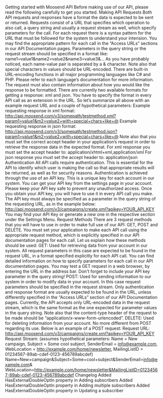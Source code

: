 Getting started with Moosend API
Before making use of our API, please read the following carefully to get you started.
Making API Requests
Both API requests and responses have a format the data is expected to be sent or returned.
Requests consist of a URL that specifies which operation to also call, a query string and usually a request stream as well, which specify parameters for the call. For each request there is a syntax pattern for the URL that must be followed for the system to understand your intension. You may find the appropriate pattern for each call in the “Access URLs” sections in our API Documentation pages.
Parameters in the query string or the request stream should be specified in a format like:
name1=value1&name2=value2&name3=value3&...
As you have probably noticed, each name-value pair is separated by a & character. Note also that special characters in values should be URL-encoded. There are built-in URL-encoding functions in all major programming languages like C# and PHP. Please refer to each language’s documentation for more information.
The request must also contain information about how you would like the response to be formatted. There are currently two available formats for getting a response: xml and json. You have to specify the format in every API call as an extension in the URL.
So let’s summarize all above with an example request URL and a couple of hypothetical parameters:
Example requesting response in xml format:
http://api.moosend.com/v3/somepath/testmethod.xml?param1=value1&m2=value2+with+special+chars+like+@
Example requesting response in json format:
http://api.moosend.com/v3/somepath/testmethod.json?param1=value1&m2=value2+with+special+chars+like+@
Note also that you must set the correct accept header in your application’s request in order to retrieve the response data in the expected format.
For xml response you must set the accept header to: application/xhtml+xml,application/xml
For json response you must set the accept header to: application/json
Authentication
All API calls require authentication. This is essential for the API to identify which user is making the call so that appropriate results will be returned, as well as for security reasons.
Authentication is achieved through the use of an API key. This is a unique key for each account in our system. You can get your API key from the settings page in your account. Please keep your API key safe to prevent any unauthorized access. Once you obtain your API key, you will have to use it in every API call you make. The API key must always be specified as a parameter in the query string of the requesting URL, as in the example below:
http://api.moosend.com/v3/campaigns/create.xml?apikey=YOUR_API_KEY
You may find your API Key or generate a new one in the respective section under the Settings Menu.
Request Methods
There are 3 request methods that you will have to use in order to make full use of our API: GET, POST and DELETE. You must set your application to make each API call using the appropriate request method, which is explicitly specified in our API documentation pages for each call. Let us explain how these methods should be used:
GET: Used for retrieving data from your account in our system. All request parameters in this case are expected to be found in the request URL, in a format specified explicitly for each API call. You can find detailed information on how to specify parameters for each call in our API documentation pages. You may test a GET request in a web browser, by entering the URL in the address bar. Don't forget to include your API key parameter in the query string!
POST: Used for sending information to our system in order to modify data in your account. In this case request parameters should be specified in the request stream. Only authentication and response format are usually expected to be found in the URL, unless differently specified in the “Access URLs” section of our API Documentation pages. Currently, the API accepts only URL-encoded data in the request stream, which is the same format as the one expected for parameter values in the query string. Note also that the content-type header of the request to be made should be “application/x-www-form-urlencoded”.
DELETE: Used for deleting information from your account. No more different from POST regarding its use.
Below is an example of a POST request:
Request URL:
http://api.moosend.com/v3/campaigns/create.xml?apikey=YOUR_API_KEY
Request Stream:
(assumes hypothetical parameters: Name = New campaign, Subject = Some cool subject, SenderEmail = info@example.com, WebLocation = http://example.com/home/newsletter, MailingListID = 01234567-89ab-cdef-0123-456789abcdef)
Name=New+campaign&Subject=Some+cool+subject&SenderEmail=info@example.com& WebLocation=http://example.com/home/newsletter&MailingListID=01234567-89ab-cdef-0123-456789abcdef
Changelog
Added HasExternalDoubleOptIn property in Adding subscribers
Added HasExternalDoubleOptIn property in Adding multiple subscribers
Added HasExternalDoubleOptIn property in Updating a subscriber



